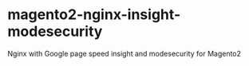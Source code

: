 # magento2-nginx-insight-modesecurity
Nginx with Google page speed insight and modesecurity for Magento2
